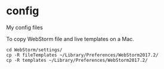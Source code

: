 # config
My config files

To copy WebStorm file and live templates on a Mac.

    cd WebStorm/settings/
    cp -R fileTemplates ~/Library/Preferences/WebStorm2017.2/
    cp -R templates ~/Library/Preferences/WebStorm2017.2/
